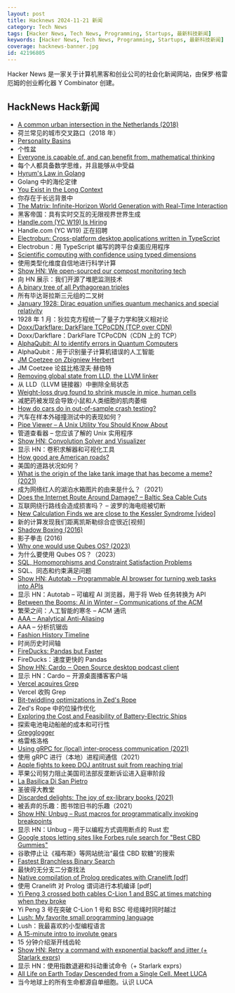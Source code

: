 ```yaml
---
layout: post
title: Hacknews 2024-11-21 新闻
category: Tech News
tags: [Hacker News, Tech News, Programming, Startups, 最新科技新闻]
keywords: [Hacker News, Tech News, Programming, Startups, 最新科技新闻]
coverage: hacknews-banner.jpg
id: 42196805
---
```


Hacker News 是一家关于计算机黑客和创业公司的社会化新闻网站，由保罗·格雷厄姆的创业孵化器 Y Combinator 创建。

## HackNews Hack新闻

- [A common urban intersection in the Netherlands (2018)](https://bicycledutch.wordpress.com/2018/02/20/a-common-urban-intersection-in-the-netherlands/)
- 荷兰常见的城市交叉路口（2018 年）
- [Personality Basins](https://near.blog/personality-basins/)
- 个性盆
- [Everyone is capable of, and can benefit from, mathematical thinking](https://www.quantamagazine.org/mathematical-thinking-isnt-what-you-think-it-is-20241118/)
- 每个人都具备数学思维，并且能够从中受益
- [Hyrum's Law in Golang](https://abenezer.org/blog/hyrum-law-in-golang)
- Golang 中的海伦定律
- [You Exist in the Long Context](https://thelongcontext.com/)
- 你存在于长远背景中
- [The Matrix: Infinite-Horizon World Generation with Real-Time Interaction](https://thematrix1999.github.io/)
- 黑客帝国：具有实时交互的无限视界世界生成
- [Handle.com (YC W19) Is Hiring](https://www.ycombinator.com/companies/handle-com/jobs/dRJJ0vK-senior-implementation-consultant)
- Handle.com (YC W19) 正在招聘
- [Electrobun: Cross-platform desktop applications written in TypeScript](https://electrobun.dev/)
- Electrobun：用 TypeScript 编写的跨平台桌面应用程序
- [Scientific computing with confidence using typed dimensions](https://laurentrdc.xyz/posts/typed-dimensions.html)
- 使用类型化维度自信地进行科学计算
- [Show HN: We open-sourced our compost monitoring tech](https://github.com/gtls64/MontyHome-Hackers-Guide)
- 向 HN 展示：我们开源了堆肥监测技术
- [A binary tree of all Pythagorean triples](https://richardt.io/stereo_stern/)
- 所有毕达哥拉斯三元组的二叉树
- [January 1928: Dirac equation unifies quantum mechanics and special relativity](https://www.aps.org/apsnews/2024/11/mathematical-intuition-dirac-quantum-mechanics)
- 1928 年 1 月：狄拉克方程统一了量子力学和狭义相对论
- [Doxx/Darkflare: DarkFlare TCPoCDN (TCP over CDN)](https://github.com/doxx/darkflare)
- Doxx/Darkflare：DarkFlare TCPoCDN（CDN 上的 TCP）
- [AlphaQubit: AI to identify errors in Quantum Computers](https://blog.google/technology/google-deepmind/alphaqubit-quantum-error-correction/)
- AlphaQubit：用于识别量子计算机错误的人工智能
- [JM Coetzee on Zbigniew Herbert](https://www.telegraph.co.uk/books/authors/jm-coetzee-zbigniew-herbert-poetry-penguin-modern-classics/)
- JM Coetzee 论兹比格涅夫·赫伯特
- [Removing global state from LLD, the LLVM linker](https://maskray.me/blog/2024-11-17-removing-global-state-from-lld)
- 从 LLD（LLVM 链接器）中删除全局状态
- [Weight-loss drug found to shrink muscle in mice, human cells](https://www.ualberta.ca/en/folio/2024/11/weight-loss-drug-found-to-shrink-heart-muscle.html)
- 减肥药被发现会导致小鼠和人类细胞的肌肉萎缩
- [How do cars do in out-of-sample crash testing?](https://danluu.com/car-safety/)
- 汽车在样本外碰撞测试中的表现如何？
- [Pipe Viewer – A Unix Utility You Should Know About](https://catonmat.net/unix-utilities-pipe-viewer)
- 管道查看器 – 您应该了解的 Unix 实用程序
- [Show HN: Convolution Solver and Visualizer](https://convolution-solver.ybouane.com/)
- 显示 HN：卷积求解器和可视化工具
- [How good are American roads?](https://www.construction-physics.com/p/how-good-are-american-roads)
- 美国的道路状况如何？
- [What is the origin of the lake tank image that has become a meme? (2021)](https://history.stackexchange.com/questions/57033/what-is-the-origin-of-the-lake-tank-image-that-has-become-a-meme)
- 成为网络红人的湖泊水箱图片的由来是什么？（2021）
- [Does the Internet Route Around Damage? – Baltic Sea Cable Cuts](https://labs.ripe.net/author/emileaben/does-the-internet-route-around-damage-baltic-sea-cable-cuts/)
- 互联网绕行路线会造成损害吗？ – 波罗的海电缆被切断
- [New Calculation Finds we are close to the Kessler Syndrome [video]](https://www.youtube.com/watch?v=Bi9EW9xhqAU)
- 新的计算发现我们距离凯斯勒综合症很近[视频]
- [Shadow Boxing (2016)](https://www.espn.com/espn/eticket/story?page=091216/jimmyrobinson&redirected=true)
- 影子拳击 (2016)
- [Why one would use Qubes OS? (2023)](https://dataswamp.org/~solene/2023-06-17-qubes-os-why.html)
- 为什么要使用 Qubes OS？（2023）
- [SQL, Homomorphisms and Constraint Satisfaction Problems](https://www.philipzucker.com/sql_graph_csp/)
- SQL、同态和约束满足问题
- [Show HN: Autotab – Programmable AI browser for turning web tasks into APIs]()
- 显示 HN：Autotab – 可编程 AI 浏览器，用于将 Web 任务转换为 API
- [Between the Booms: AI in Winter – Communications of the ACM](https://cacm.acm.org/opinion/between-the-booms-ai-in-winter/)
- 繁荣之间：人工智能的寒冬 – ACM 通讯
- [AAA – Analytical Anti-Aliasing](https://blog.frost.kiwi/analytical-anti-aliasing/)
- AAA – 分析抗锯齿
- [Fashion History Timeline](https://fashionhistory.fitnyc.edu/)
- 时尚历史时间轴
- [FireDucks: Pandas but Faster](https://hwisnu.bearblog.dev/fireducks-pandas-but-100x-faster/)
- FireDucks：速度更快的 Pandas
- [Show HN: Cardo ‒ Open Source desktop podcast client](https://cardo-podcast.github.io/)
- 显示 HN：Cardo ‒ 开源桌面播客客户端
- [Vercel acquires Grep](https://vercel.com/blog/vercel-acquires-grep)
- Vercel 收购 Grep
- [Bit-twiddling optimizations in Zed's Rope](https://zed.dev/blog/zed-decoded-rope-optimizations-part-1)
- Zed's Rope 中的位操作优化
- [Exploring the Cost and Feasibility of Battery-Electric Ships](https://newscenter.lbl.gov/2024/10/30/exploring-the-cost-and-feasibility-of-battery-electric-ships/)
- 探索电池电动船舶的成本和可行性
- [Gregglogger](https://untested.sonnet.io/notes/gregglogger/)
- 格雷格洛格
- [Using gRPC for (local) inter-process communication (2021)](https://www.mpi-hd.mpg.de/personalhomes/fwerner/research/2021/09/grpc-for-ipc/)
- 使用 gRPC 进行（本地）进程间通信（2021）
- [Apple fights to keep DOJ antitrust suit from reaching trial](https://www.theverge.com/2024/11/20/24301660/apple-doj-motion-dismiss-antitrust-lawsuit)
- 苹果公司努力阻止美国司法部反垄断诉讼进入庭审阶段
- [La Basilica Di San Pietro](https://unlocked.microsoft.com/vatican/)
- 圣彼得大教堂
- [Discarded delights: The joy of ex-library books (2021)](https://www.abebooks.com/books/ex-library-books)
- 被丢弃的乐趣：图书馆旧书的乐趣（2021）
- [Show HN: Unbug – Rust macros for programmatically invoking breakpoints](https://github.com/greymattergames/unbug)
- 显示 HN：Unbug – 用于以编程方式调用断点的 Rust 宏
- [Google stops letting sites like Forbes rule search for "Best CBD Gummies"](https://arstechnica.com/gadgets/2024/11/google-cracks-down-on-parasite-seo-punishing-established-publishers/)
- 谷歌停止让《福布斯》等网站统治“最佳 CBD 软糖”的搜索
- [Fastest Branchless Binary Search](https://mhdm.dev/posts/sb_lower_bound/)
- 最快的无分支二分查找法
- [Native compilation of Prolog predicates with Cranelift [pdf]](https://files.adrianistan.eu/talk2024.pdf)
- 使用 Cranelift 对 Prolog 谓词进行本机编译 [pdf]
- [Yi Peng 3 crossed both cables C-Lion 1 and BSC at times matching when they broke](https://bsky.app/profile/auonsson.bsky.social/post/3lbc5va7f722p)
- Yi Peng 3 号在突破 C-Lion 1 号和 BSC 号缆绳时同时越过
- [Lush: My favorite small programming language](https://scottlocklin.wordpress.com/2024/11/19/lush-my-favorite-small-programming-language/)
- Lush：我最喜欢的小型编程语言
- [A 15-minute intro to involute gears](https://lcamtuf.substack.com/p/a-15-minute-intro-to-involute-gears)
- 15 分钟介绍渐开线齿轮
- [Show HN: Retry a command with exponential backoff and jitter (+ Starlark exprs)](https://github.com/dbohdan/recur)
- 显示 HN：使用指数退避和抖动重试命令（+ Starlark exprs）
- [All Life on Earth Today Descended from a Single Cell. Meet LUCA](https://www.quantamagazine.org/all-life-on-earth-today-descended-from-a-single-cell-meet-luca-20241120/)
- 当今地球上的所有生命都源自单细胞。认识 LUCA

